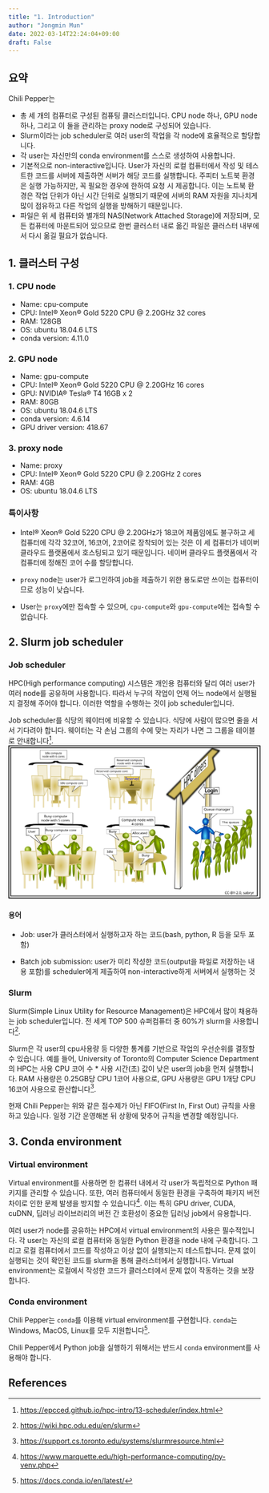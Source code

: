 ```yaml
---
title: "1. Introduction"
author: "Jongmin Mun"
date: 2022-03-14T22:24:04+09:00
draft: False
---
```


## 요약
Chili Pepper는

- 총 세 개의 컴퓨터로 구성된 컴퓨팅 클러스터입니다. CPU node 하나, GPU node 하나, 그리고 이 둘을 관리하는 proxy node로 구성되어 있습니다.
- Slurm이라는 job scheduler로 여러 user의 작업을 각 node에 효율적으로 할당합니다.
- 각 user는 자신만의 conda environment를 스스로 생성하여 사용합니다.
- 기본적으로 non-interactive입니다. User가 자신의 로컬 컴퓨터에서 작성 및 테스트한 코드를 서버에 제출하면 서버가 해당 코드를 실행합니다. 주피터 노트북 환경은 실행 가능하지만, 꼭 필요한 경우에 한하여 요청 시 제공합니다. 이는 노트북 환경은 작업 단위가 아닌 시간 단위로 실행되기 때문에 서버의 RAM 자원을 지나치게 많이 점유하고 다른 작업의 실행을 방해하기 때문입니다.
- 파일은 위 세 컴퓨터와 별개의 NAS(Network Attached Storage)에 저장되며, 모든 컴퓨터에 마운트되어 있으므로 한번 클러스터 내로 옮긴 파일은 클러스터 내부에서 다시 옮길 필요가 없습니다.

## 1. 클러스터  구성

### 1. CPU node
- Name: cpu-compute
- CPU: Intel® Xeon® Gold 5220 CPU @ 2.20GHz 32 cores
- RAM: 128GB
- OS: ubuntu 18.04.6 LTS
- conda version: 4.11.0
  

### 2. GPU node
- Name: gpu-compute
- CPU: Intel® Xeon® Gold 5220 CPU @ 2.20GHz 16 cores
- GPU: NVIDIA® Tesla® T4 16GB x 2
- RAM: 80GB
- OS: ubuntu 18.04.6 LTS
- conda version: 4.6.14
- GPU driver version: 418.67

### 3. proxy node
- Name: proxy
- CPU: Intel® Xeon® Gold 5220 CPU @ 2.20GHz 2 cores
- RAM: 4GB
- OS: ubuntu 18.04.6 LTS

### 특이사항
- Intel® Xeon® Gold 5220 CPU @ 2.20GHz가 18코어 제품임에도 불구하고 세 컴퓨터에 각각 32코어, 16코어, 2코어로 장착되어 있는 것은 이 세 컴퓨터가 네이버 클라우드 플랫폼에서 호스팅되고 있기 때문입니다. 네이버 클라우드 플랫폼에서 각 컴퓨터에 정해진 코어 수를 할당합니다. 

- `proxy` node는 user가 로그인하여 job을 제출하기 위한 용도로만 쓰이는 컴퓨터이므로 성능이 낮습니다.

- User는 `proxy`에만 접속할 수 있으며, `cpu-compute`와 `gpu-compute`에는 접속할 수 없습니다.

## 2. Slurm job scheduler

### Job scheduler
HPC(High performance computing) 시스템은 개인용 컴퓨터와 달리 여러 user가 여러 node를 공유하며 사용합니다. 따라서 누구의 작업이 언제 어느 node에서 실행될지 결정해 주어야 합니다. 이러한 역할을 수행하는 것이 job scheduler입니다.

Job scheduler를 식당의 웨이터에 비유할 수 있습니다. 식당에 사람이 많으면 줄을 서서 기다려야 합니다. 웨이터는 각 손님 그룹의 수에 맞는 자리가 나면 그 그룹을 테이블로 안내합니다[^fn1].
![restaurant](https://raw.githubusercontent.com/Yonsei-Stats-and-Data-Science/chili-pepper-homepage/main/assets/restaurant_queue_manager.svg)

#### 용어
- Job: user가 클러스터에서 실행하고자 하는 코드(bash, python, R 등을 모두 포함)

- Batch job submission: user가 미리 작성한 코드(output을 파일로 저장하는 내용 포함)를 scheduler에게 제출하여 non-interactive하게 서버에서 실행하는 것

### Slurm
Slurm(Simple Linux Utility for Resource Management)은 HPC에서 많이 채용하는 job scheduler입니다. 전 세계 TOP 500 슈퍼컴퓨터 중 60%가 slurm을 사용합니다[^fn2].

Slurm은 각 user의 cpu사용량 등 다양한 통계를 기반으로 작업의 우선순위를 결정할 수 있습니다. 예를 들어, University of Toronto의 Computer Science Department의 HPC는 사용 CPU 코어 수 * 사용 시간(초) 값이 낮은 user의 job을 먼저 실행합니다. RAM 사용량은 0.25GB당 CPU 1코어 사용으로, GPU 사용량은 GPU 1개당 CPU 16코어 사용으로 환산합니다[^fn3].

현재 Chili Pepper는 위와 같은 점수제가 아닌 FIFO(First In, First Out) 규칙을 사용하고 있습니다. 일정 기간 운영해본 뒤 상황에 맞추어 규칙을 변경할 예정입니다.

 
## 3. Conda environment

### Virtual environment
Virtual environment를 사용하면 한 컴퓨터 내에서 각 user가 독립적으로 Python 패키지를 관리할 수 있습니다. 또한, 여러 컴퓨터에서 동일한 환경을 구축하여 패키지 버전 차이로 인한 문제 발생을 방지할 수 있습니다[^fn4]. 이는 특히 GPU driver, CUDA, cuDNN, 딥러닝 라이브러리의 버전 간 호환성이 중요한 딥러닝 job에서 유용합니다.

여러 user가 node를 공유하는 HPC에서 virtual environment의 사용은 필수적입니다. 각 user는 자신의 로컬 컴퓨터와 동일한 Python 환경을 node 내에 구축합니다. 그리고 로컬 컴퓨터에서 코드를 작성하고 이상 없이 실행되는지 테스트합니다. 문제 없이 실행되는 것이 확인된 코드를 slurm을 통해 클러스터에서 실행합니다. Virtual environment는 로컬에서 작성한 코드가 클러스터에서 문제 없이 작동하는 것을 보장합니다.

### Conda environment
Chili Pepper는 `conda`를 이용해 virtual environment를 구현합니다. `conda`는 Windows, MacOS, Linux를 모두 지원합니다[^fn5].

Chili Pepper에서 Python job을 실행하기 위해서는 반드시 `conda` environment를 사용해야 합니다. 




## References

[^fn1]: https://epcced.github.io/hpc-intro/13-scheduler/index.html

[^fn2]: https://wiki.hpc.odu.edu/en/slurm

[^fn3]: https://support.cs.toronto.edu/systems/slurmresource.html

[^fn4]: https://www.marquette.edu/high-performance-computing/py-venv.php

[^fn5]: https://docs.conda.io/en/latest/

